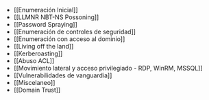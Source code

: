 - [[Enumeración Inicial]]
- [[LLMNR NBT-NS Possoning]]
- [[Password Spraying]]
- [[Enumeración de controles de seguridad]]
- [[Enumeración con acceso al dominio]]
- [[Living off the land]]
- [[Kerberoasting]]
- [[Abuso ACL]]
- [[Movimiento lateral y acceso privilegiado - RDP, WinRM, MSSQL]]
- [[Vulnerabilidades de vanguardia]]
- [[Miscelaneo]]
- [[Domain Trust]]


